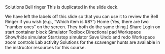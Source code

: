 Solutions
Bell ringer
This is duplicated in the slide deck.

We have left the labels off this slide so that you can use it to review the Bell Ringer if you wish (e.g., “Which item is #8?”)
Home
(Yes, there are two “number ones” on the screen. They both do the same thing.)
Share
Login
on start container block
Simulator
Toolbox
Directional pad
Workspace
Show/hide simulator
Start/stop simulator
Save
Undo and redo
Workspace zoom controls
Lab activity
Solutions for the scavenger hunts are available in the instructor resources for this course.
